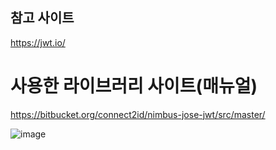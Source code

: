 ## 참고 사이트
https://jwt.io/


# 사용한 라이브러리 사이트(매뉴얼)
https://bitbucket.org/connect2id/nimbus-jose-jwt/src/master/

![image](https://user-images.githubusercontent.com/48624076/204685272-b207f00a-1448-473b-8ffb-ab4af4eee43d.png)
